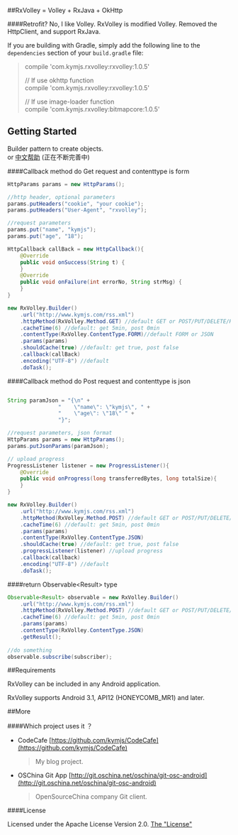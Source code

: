 ##RxVolley = Volley + RxJava + OkHttp

####Retrofit? No, I like Volley.
RxVolley is modified Volley. Removed the HttpClient, and support RxJava.   

If you are building with Gradle, simply add the following line to the ```dependencies``` section of your ```build.gradle``` file:   

>compile 'com.kymjs.rxvolley:rxvolley:1.0.5'  
>
>// If use okhttp function    
>compile 'com.kymjs.rxvolley:rxvolley:1.0.5'  
>
>// If use image-loader function  
>compile 'com.kymjs.rxvolley:bitmapcore:1.0.5'


## Getting Started
Builder pattern to create objects.    
or  [中文帮助](http://rxvolley.mydoc.io/) (正在不断完善中)

####Callback method do Get request and contenttype is form  

```java
HttpParams params = new HttpParams();

//http header, optional parameters
params.putHeaders("cookie", "your cookie");
params.putHeaders("User-Agent", "rxvolley"); 

//request parameters
params.put("name", "kymjs");
params.put("age", "18");

HttpCallback callBack = new HttpCallback(){
	@Override
    public void onSuccess(String t) {
    }
    @Override
    public void onFailure(int errorNo, String strMsg) {
    }
}

new RxVolley.Builder()
	.url("http://www.kymjs.com/rss.xml")
    .httpMethod(RxVolley.Method.GET) //default GET or POST/PUT/DELETE/HEAD/OPTIONS/TRACE/PATCH
    .cacheTime(6) //default: get 5min, post 0min
    .contentType(RxVolley.ContentType.FORM)//default FORM or JSON
    .params(params)
    .shouldCache(true) //default: get true, post false
    .callback(callBack)
    .encoding("UTF-8") //default
    .doTask();
```

####Callback method do Post request and contenttype is json  

```java

String paramJson = "{\n" +
                "    \"name\": \"kymjs\", " +
                "    \"age\": \"18\" " +
                "}";

//request parameters, json format
HttpParams params = new HttpParams();
params.putJsonParams(paramJson);

// upload progress
ProgressListener listener = new ProgressListener(){
    @Override
    public void onProgress(long transferredBytes, long totalSize){
    }
}

new RxVolley.Builder()
	.url("http://www.kymjs.com/rss.xml")
    .httpMethod(RxVolley.Method.POST) //default GET or POST/PUT/DELETE/HEAD/OPTIONS/TRACE/PATCH
    .cacheTime(6) //default: get 5min, post 0min
    .params(params)
    .contentType(RxVolley.ContentType.JSON)
    .shouldCache(true) //default: get true, post false
    .progressListener(listener) //upload progress
    .callback(callback)
    .encoding("UTF-8") //default
    .doTask();
```

####return Observable\<Result\> type

```java
Observable<Result> observable = new RxVolley.Builder()
	.url("http://www.kymjs.com/rss.xml")
    .httpMethod(RxVolley.Method.POST) //default GET or POST/PUT/DELETE/HEAD/OPTIONS/TRACE/PATCH
    .cacheTime(6) //default: get 5min, post 0min
    .params(params)
    .contentType(RxVolley.ContentType.JSON)
    .getResult(); 
    
//do something
observable.subscribe(subscriber);
``` 

##Requirements

RxVolley can be included in any Android application.  

RxVolley supports Android 3.1, API12 (HONEYCOMB_MR1) and later.  

##More

####Which project uses it ？

* CodeCafe [https://github.com/kymjs/CodeCafe](https://github.com/kymjs/CodeCafe)    

	> My blog project.  
	

* OSChina Git App [http://git.oschina.net/oschina/git-osc-android](http://git.oschina.net/oschina/git-osc-android)  
	
	> OpenSourceChina company Git client.  
	
####License

Licensed under the Apache License Version 2.0.  [The "License"](http://www.apache.org/licenses/LICENSE-2.0)  
